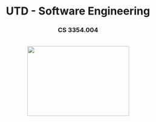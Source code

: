 <div align="center">
  
  # UTD - Software Engineering  <br />
  
  ### CS 3354.004
  
  <br />
  
  <img src=https://www.computerhope.com/jargon/s/software-engineering.jpg width="269" height="185">
</div>
